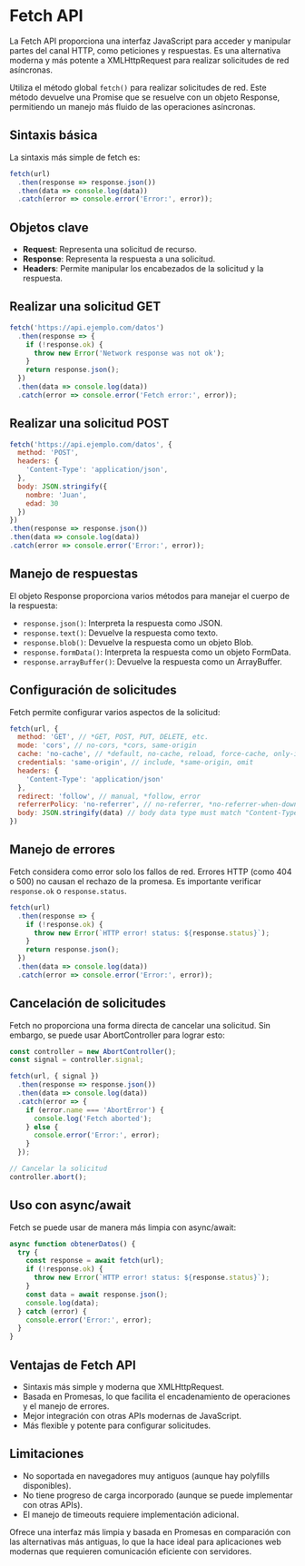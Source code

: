 # Fetch API 

La Fetch API proporciona una interfaz JavaScript para acceder y manipular partes del canal HTTP, como peticiones y respuestas. Es una alternativa moderna y más potente a XMLHttpRequest para realizar solicitudes de red asíncronas.

Utiliza el método global `fetch()` para realizar solicitudes de red. Este método devuelve una Promise que se resuelve con un objeto Response, permitiendo un manejo más fluido de las operaciones asíncronas.

## Sintaxis básica

La sintaxis más simple de fetch es:

```javascript
fetch(url)
  .then(response => response.json())
  .then(data => console.log(data))
  .catch(error => console.error('Error:', error));
```

## Objetos clave

- **Request**: Representa una solicitud de recurso.
- **Response**: Representa la respuesta a una solicitud.
- **Headers**: Permite manipular los encabezados de la solicitud y la respuesta.

## Realizar una solicitud GET

```javascript
fetch('https://api.ejemplo.com/datos')
  .then(response => {
    if (!response.ok) {
      throw new Error('Network response was not ok');
    }
    return response.json();
  })
  .then(data => console.log(data))
  .catch(error => console.error('Fetch error:', error));
```

## Realizar una solicitud POST

```javascript
fetch('https://api.ejemplo.com/datos', {
  method: 'POST',
  headers: {
    'Content-Type': 'application/json',
  },
  body: JSON.stringify({
    nombre: 'Juan',
    edad: 30
  })
})
.then(response => response.json())
.then(data => console.log(data))
.catch(error => console.error('Error:', error));
```

## Manejo de respuestas

El objeto Response proporciona varios métodos para manejar el cuerpo de la respuesta:

- `response.json()`: Interpreta la respuesta como JSON.
- `response.text()`: Devuelve la respuesta como texto.
- `response.blob()`: Devuelve la respuesta como un objeto Blob.
- `response.formData()`: Interpreta la respuesta como un objeto FormData.
- `response.arrayBuffer()`: Devuelve la respuesta como un ArrayBuffer.

## Configuración de solicitudes

Fetch permite configurar varios aspectos de la solicitud:

```javascript
fetch(url, {
  method: 'GET', // *GET, POST, PUT, DELETE, etc.
  mode: 'cors', // no-cors, *cors, same-origin
  cache: 'no-cache', // *default, no-cache, reload, force-cache, only-if-cached
  credentials: 'same-origin', // include, *same-origin, omit
  headers: {
    'Content-Type': 'application/json'
  },
  redirect: 'follow', // manual, *follow, error
  referrerPolicy: 'no-referrer', // no-referrer, *no-referrer-when-downgrade, origin, origin-when-cross-origin, same-origin, strict-origin, strict-origin-when-cross-origin, unsafe-url
  body: JSON.stringify(data) // body data type must match "Content-Type" header
})
```

## Manejo de errores

Fetch considera como error solo los fallos de red. Errores HTTP (como 404 o 500) no causan el rechazo de la promesa. Es importante verificar `response.ok` o `response.status`.

```javascript
fetch(url)
  .then(response => {
    if (!response.ok) {
      throw new Error(`HTTP error! status: ${response.status}`);
    }
    return response.json();
  })
  .then(data => console.log(data))
  .catch(error => console.error('Error:', error));
```

## Cancelación de solicitudes

Fetch no proporciona una forma directa de cancelar una solicitud. Sin embargo, se puede usar AbortController para lograr esto:

```javascript
const controller = new AbortController();
const signal = controller.signal;

fetch(url, { signal })
  .then(response => response.json())
  .then(data => console.log(data))
  .catch(error => {
    if (error.name === 'AbortError') {
      console.log('Fetch aborted');
    } else {
      console.error('Error:', error);
    }
  });

// Cancelar la solicitud
controller.abort();
```

## Uso con async/await

Fetch se puede usar de manera más limpia con async/await:

```javascript
async function obtenerDatos() {
  try {
    const response = await fetch(url);
    if (!response.ok) {
      throw new Error(`HTTP error! status: ${response.status}`);
    }
    const data = await response.json();
    console.log(data);
  } catch (error) {
    console.error('Error:', error);
  }
}
```

## Ventajas de Fetch API

- Sintaxis más simple y moderna que XMLHttpRequest.
- Basada en Promesas, lo que facilita el encadenamiento de operaciones y el manejo de errores.
- Mejor integración con otras APIs modernas de JavaScript.
- Más flexible y potente para configurar solicitudes.

## Limitaciones

- No soportada en navegadores muy antiguos (aunque hay polyfills disponibles).
- No tiene progreso de carga incorporado (aunque se puede implementar con otras APIs).
- El manejo de timeouts requiere implementación adicional.

Ofrece una interfaz más limpia y basada en Promesas en comparación con las alternativas más antiguas, lo que la hace ideal para aplicaciones web modernas que requieren comunicación eficiente con servidores.